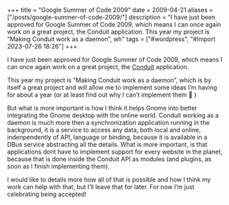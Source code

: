 +++
title = "Google Summer of Code 2009"
date = 2009-04-21
aliases = ["/posts/google-summer-of-code-2009/"]
description = "I have just been approved for Google Summer of Code 2009, which means I can once again work on a great project, the Conduit application.   This year my project is “Making Conduit work as a daemon”, wh"
tags = ["#wordpress", "#Import 2023-07-26 18:26"]
+++

<p>I have just been approved for Google Summer of Code 2009, which means I can once again work on a great project, the <a title="Conduit" href="http://www.conduit-project.org" target="_blank" rel="noopener">Conduit</a> application.</p>
<p>This year my project is &#8220;Making Conduit work as a daemon&#8221;, which is by itself a great project and will allow me to implement some ideas I&#8217;m having for about a year (or at least find out why I can&#8217;t implement them 🙂 )</p>
<p>But what is more important is how I think it helps Gnome into better integrating the Gnome desktop with the online world. Conduit working as a daemon is much more then a synchronization application running in the background, it is a service to access any data, both local and online, indenpendently of API, language or binding, because it is available in a DBus service abstracting all the details. What is more important, is that applications dont have to implement support for every website in the planet, because that is done inside the Conduit API as modules (and plugins, as soon as I finish implementing them).</p>
<p>I would like to details more how all of that is possible and how I think my work can help with that, but I&#8217;ll leave that for later. For now I&#8217;m just celebrating being accepted!</p>